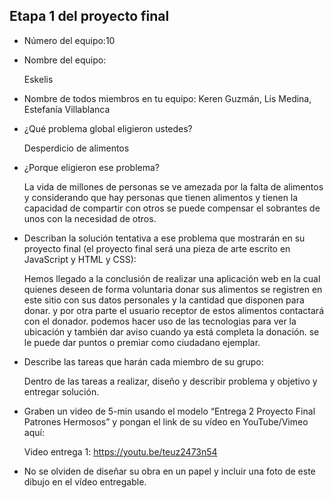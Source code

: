## Etapa 1 del proyecto final

- Número del equipo:10

- Nombre del equipo:
  
  Eskelis
- Nombre de todos miembros en tu equipo: Keren Guzmán, Lis Medina, Estefanía Villablanca

- ¿Qué problema global eligieron ustedes? 

  Desperdicio de alimentos

- ¿Porque eligieron ese problema? 

  La vida de millones de personas se ve amezada por la falta de alimentos y considerando que hay personas que tienen alimentos y tienen la capacidad de compartir con otros se puede compensar el sobrantes de unos con la necesidad de otros.

- Describan la solución tentativa a ese problema que mostrarán en su proyecto final (el proyecto final será una pieza de arte escrito en JavaScript y HTML y CSS): 

  Hemos llegado a la conclusión de realizar una aplicación web en la cual quienes deseen de forma voluntaria donar sus alimentos se registren en este sitio con sus datos personales y la cantidad que disponen para donar. y por otra parte el usuario receptor de estos alimentos contactará con el donador. 
podemos hacer uso de las tecnologias para ver la ubicación y también dar aviso cuando ya está completa la donación.
se le puede dar puntos o premiar como ciudadano ejemplar.

- Describe las tareas que harán cada miembro de su grupo:

  Dentro de las tareas a realizar, diseño y describir problema y objetivo y entregar solución.

- Graben un video de 5-min usando el modelo “Entrega 2 Proyecto Final Patrones Hermosos” y pongan el link de su vídeo en YouTube/Vimeo aquí:

  Video entrega 1: https://youtu.be/teuz2473n54

- No se olviden de diseñar su obra en un papel y incluir una foto de este dibujo en el vídeo entregable.
